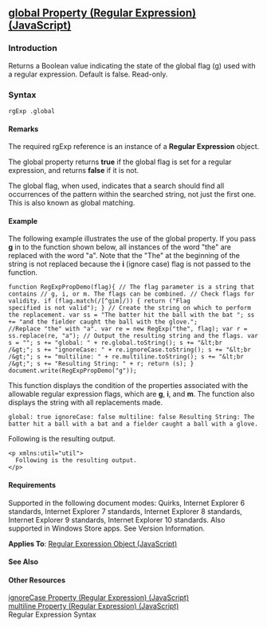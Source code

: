 ## [global Property (Regular Expression) (JavaScript)](global-Property__Regular-Expression.html)

### Introduction 

 Returns a Boolean value indicating the state of the global flag (g) used with a regular expression. Default is false. Read-only.

### Syntax 

```
rgExp .global
```

#### Remarks 

<div id="languageReferenceRemarksSection" class="section" name="collapseableSection" style="">
  <p xmlns:util="util">
    The required <span class="parameter" sdata="paramReference">rgExp</span> reference is an instance of a <b>Regular Expression</b> object.
  </p>
  <p xmlns:util="util">
    The <span sdata="langKeyword" value="global"><span class="keyword">global</span></span> property returns <b>true</b> if the global flag is set for a regular expression, and returns <b>false</b>
    if it is not.
  </p>
  <p xmlns:util="util">
    The global flag, when used, indicates that a search should find all occurrences of the pattern within the searched string, not just the first one. This is also known as global matching.
  </p>
</div>

#### Example 

<p xmlns:util="util">
  The following example illustrates the use of the <span sdata="langKeyword" value="global"><span class="keyword">global</span></span> property. If you pass <b>g</b> in to the function shown below,
  all instances of the word "the" are replaced with the word "a". Note that the "The" at the beginning of the string is not replaced because the <b>i</b> (ignore case) flag is not passed to the
  function.
</p>

```
function RegExpPropDemo(flag){ // The flag parameter is a string that contains // g, i, or m. The flags can be combined. // Check flags for validity. if (flag.match(/[^gim]/)) { return ("Flag
specified is not valid"); } // Create the string on which to perform the replacement. var ss = "The batter hit the ball with the bat "; ss += "and the fielder caught the ball with the glove.";
//Replace "the" with "a". var re = new RegExp("the", flag); var r = ss.replace(re, "a"); // Output the resulting string and the flags. var s = ""; s += "global: " + re.global.toString(); s += "&lt;br
/&gt;"; s += "ignoreCase: " + re.ignoreCase.toString(); s += "&lt;br /&gt;"; s += "multiline: " + re.multiline.toString(); s += "&lt;br /&gt;"; s += "Resulting String: " + r; return (s); }
document.write(RegExpPropDemo("g"));
```

<p xmlns:util="util">
  This function displays the condition of the properties associated with the allowable regular expression flags, which are <b>g</b>, <b>i</b>, and <b>m</b>. The function also displays the string with
  all replacements made.
</p>

```
global: true ignoreCase: false multiline: false Resulting String: The batter hit a ball with a bat and a fielder caught a ball with a glove.
```

<p xmlns:util="util">
  Following is the resulting output.
</p>

```
<p xmlns:util="util">
  Following is the resulting output.
</p>
```

#### Requirements 

<div id="requirementsTitleSection" class="section" name="collapseableSection" style="">
  <p xmlns:util="util"></p>
  <p>
    Supported in the following document modes: Quirks, Internet Explorer 6 standards, Internet Explorer 7 standards, Internet Explorer 8 standards, Internet Explorer 9 standards, Internet Explorer 10
    standards. Also supported in Windows Store apps. See Version Information.
  </p>
  <p xmlns:util="util">
    <b>Applies To</b>: <span sdata="link"><a href="346aa83e-a045-47ea-acae-b42c7b121534.htm">Regular Expression Object (JavaScript)</a></span>
  </p>
</div>

#### See Also 

<div id="seeAlsoSection" class="section" name="collapseableSection" style="">
  <h4 class="subHeading">
    Other Resources
  </h4>
  <div class="seeAlsoStyle">
    <span sdata="link" xmlns:util="util"><a href="816f0df5-5a82-44a5-a4ab-dbc91fa76e61.htm">ignoreCase Property (Regular Expression) (JavaScript)</a></span>
  </div>
  <div class="seeAlsoStyle">
    <span sdata="link" xmlns:util="util"><a href="ca7b276a-1fe2-4189-ac27-f089ab3e9974.htm">multiline Property (Regular Expression) (JavaScript)</a></span>
  </div>
  <div class="seeAlsoStyle">
    <span sdata="link" xmlns:util="util">Regular Expression Syntax</span>
  </div>
</div>

